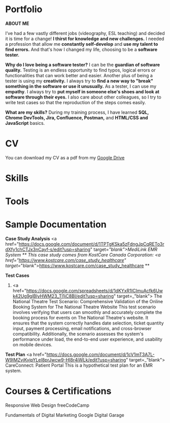 # Portfolio

**ABOUT ME**

I’ve had a few vastly different jobs (videography, ESL teaching) and decided it is time for a change! **I thirst for knowledge and new challenges.** I needed a profession that allow me **constantly self-develop** and **use my talent to find errors.** And that's how I changed my life, choosing to be a **software tester.**

**Why do I love being a software tester?** I can be the **guardian of software quality.** Testing is an endless opportunity to find typos, logical errors or functionalities that can work better and easier. Another plus of being a tester is using my **creativity.** I always try to **find a new way to "break" something in the software or use it unusually.** As a tester, I can use my **empathy**. I always try to **put myself in someone else's shoes and look at software through their eyes.** I also care about other colleagues, so I try to write test cases so that the reproduction of the steps comes easily.

**What are my skills?** 
During my training process, I have learned **SQL, Chrome DevTools, Jira, Confluence, Postman,** and **HTML/CSS and JavaScript** basics.

# CV 
You can download my CV as a pdf from my <a href="https://docs.google.com/document/d/1j9QinwoZ8K-ntymsei4hTiu9kFAyx2YOP3E6pzIcgj8/edit?usp=sharing" target="_blank">Google Drive</a>

# Skills

# Tools 

# Sample Documentation 
**Case Study Analysis**
<a href="https://docs.google.com/document/d/1TPTgKSka5zFdngJpCqRETo3rdXfy1chCTJx3nCayf-s/edit?usp=sharing" target=_"blank">MediLink EMR System</a>
** This case study comes from KostCare Canada Corporation: <a href="https://www.kostcare.com/case_study_healthcare" target=_"blank">https://www.kostcare.com/case_study_healthcare</a> **

**Test Cases**
1. <a href="https://docs.google.com/spreadsheets/d/1dKYxR1ICImuAcfk6Uwk42Ug9glBIyHWM23_Tl1jC8BI/edit?usp=sharing" target=_"blank"> The National Theatre</a>
Test Scenario: Comprehensive Validation of the Online Booking System for The National Theatre Website
This test scenario involves verifying that users can smoothly and accurately complete the booking process for events on The National Theatre's website. It ensures that the system correctly handles date selection, ticket quantity input, payment processing, email notifications, and cross-browser compatibility. Additionally, the scenario assesses the system's performance under load, the end-to-end user experience, and usability on mobile devices.

**Test Plan**
<a href="https://docs.google.com/document/d/1cV1mT3A7L-W9IMZvjKvjpYLel8prJwcw9-HI8r4iWLk/edit?usp=sharing" target=_"blank"> CareConnect: Patient Portal</a>
This is a hypothetical test plan for an EMR system. 

# Courses & Certifications 
Responsive Web Design 
freeCodeCamp 

Fundamentals of Digital Marketing
Google Digital Garage
